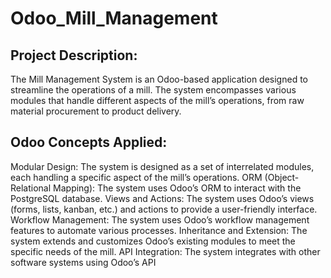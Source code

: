 # Odoo_Mill_Management
 <h2>Project Description: </h2>

 <p>  The Mill Management System is an Odoo-based application designed to streamline the operations of a mill. The system encompasses various modules that handle different aspects of the mill’s operations, from raw          material procurement to product delivery.</p>
 <h2> Odoo Concepts Applied:</h2>
<p>
   Modular Design: The system is designed as a set of interrelated modules, each handling a specific aspect of the mill’s operations.
   ORM (Object-Relational Mapping): The system uses Odoo’s ORM to interact with the PostgreSQL database.
   Views and Actions: The system uses Odoo’s views (forms, lists, kanban, etc.) and actions to provide a user-friendly interface.
   Workflow Management: The system uses Odoo’s workflow management features to automate various processes.
   Inheritance and Extension: The system extends and customizes Odoo’s existing modules to meet the specific needs of the mill.
   API Integration: The system integrates with other software systems using Odoo’s API
 </p>
